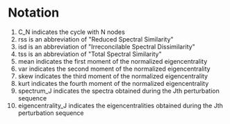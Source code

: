 # Notation
1. C_N indicates the cycle with N nodes
2. rss is an abbreviation of "Reduced Spectral Similarity"
3. isd is an abbreviation of "Irreconcilable Spectral Dissimilarity"
4. tss is an abbreviation of "Total Spectral Similarity"
5. mean indicates the first moment of the normalized eigencentrality
6. var indicates the second moment of the normalized eigencentrality
7. skew indicates the third moment of the normalized eigencentrality
8. kurt indicates the fourth moment of the normalized eigencentrality
9. spectrum_J indicates the spectra obtained during the Jth perturbation sequence
10. eigencentrality_J indicates the eigencentralities obtained during the Jth perturbation sequence
